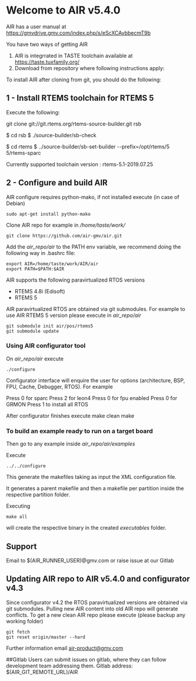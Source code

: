 # Welcome to AIR v5.4.0

AIR has a user manual at https://gmvdrive.gmv.com/index.php/s/eScXCAybbecmT9b

You have two ways of getting AIR
1) AIR is integrrated in TASTE toolchain available at  https://taste.tuxfamily.org/
2) Download from repository where following instructions apply:

To install AIR after cloning from git, you should do the following:

## 1 - Install RTEMS toolchain for RTEMS 5
Execute the following:

git clone git://git.rtems.org/rtems-source-builder.git rsb

$ cd rsb
$ ./source-builder/sb-check

$ cd rtems
$ ../source-builder/sb-set-builder --prefix=/opt/rtems/5 5/rtems-sparc

Currently supported toolchain version : rtems-5.1-2019.07.25

## 2 - Configure and build AIR
AIR configure requires python-mako, if not installed execute (in case of Debian)

    sudo apt-get install python-mako

Clone AIR repo for example in */home/taste/work/*

    git clone https://github.com/air-gmv/air.git

Add the *air_repo/air* to the PATH env variable, we recommend doing the following way in .bashrc file:

    export AIR=/home/taste/work/AIR/air
    export PATH=$PATH:$AIR

AIR supports the following paravirtualized RTOS versions
- RTEMS 4.8i (Edisoft)
- RTEMS 5

AIR paravirtualized RTOS are obtained via git submodules. For example to use AIR 
RTEMS 5 version please execute in *air_repo/air*

    git submodule init air/pos/rtems5
    git submodule update

### Using AIR configurator tool
On *air_repo/air* execute

    ./configure

Configurator interface will enquire the user for options (architecture, BSP, FPU, Cache, Debugger, RTOS). For example

Press 0 for sparc
Press 2 for leon4
Press 0 for fpu enabled
Press 0 for GRMON
Press 1 to install all RTOS


After configurator finishes execute
    make clean
    make

### To build an example ready to run on a target board
Then go to any example inside *air_repo/air/examples*

Execute

    ../../configure

This generate the makefiles taking as input the XML configuration file.

It generates a parent makefile and then a makefile per partition inside the respective partition folder.
 
Executing

    make all

will create the respective binary in the created *executables* folder.

## Support
Email to $(AIR_RUNNER_USER)@gmv.com or raise issue at our Gitlab

## Updating AIR repo to AIR v5.4.0 and configurator v4.3
Since configurator v4.2 the RTOS paravirtualized versions are obtained via git submodules.
Pulling new AIR content into old AIR repo will generate conflicts. To get a new clean
AIR repo please execute (please backup any working folder)

    git fetch
    git reset origin/master --hard
    
Further information email air-product@gmv.com

##Gitlab
Users can submit issues on gitlab, where they can follow development team addressing them.
Gitlab address:
$(AIR_GIT_REMOTE_URL)/AIR
